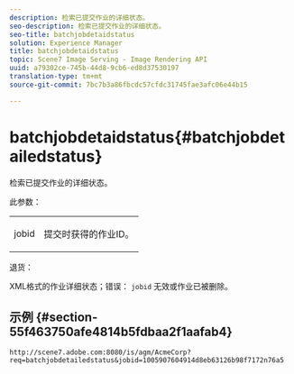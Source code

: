 ```yaml
---
description: 检索已提交作业的详细状态。
seo-description: 检索已提交作业的详细状态。
seo-title: batchjobdetaidstatus
solution: Experience Manager
title: batchjobdetaidstatus
topic: Scene7 Image Serving - Image Rendering API
uuid: a79302ce-745b-44d8-9cb6-ed8d37530197
translation-type: tm+mt
source-git-commit: 7bc7b3a86fbcdc57cfdc31745fae3afc06e44b15

---
```



# batchjobdetaidstatus{#batchjobdetailedstatus}

检索已提交作业的详细状态。

此参数：

<table id="simpletable_9C379451927C4058834640377C0BD7A0"> 
 <tr class="strow"> 
  <td class="stentry"> <p> <span class="codeph"> jobid </span> </p> </td> 
  <td class="stentry"> <p>提交时获得的作业ID。 </p> </td> 
 </tr> 
</table>

退货：

XML格式的作业详细状态；错误： `jobid` 无效或作业已被删除。

## 示例 {#section-55f463750afe4814b5fdbaa2f1aafab4}

`http://scene7.adobe.com:8080/is/agm/AcmeCorp?req=batchjobdetailedstatus&jobid=1005907604914d8eb63126b98f7172n76a5`
